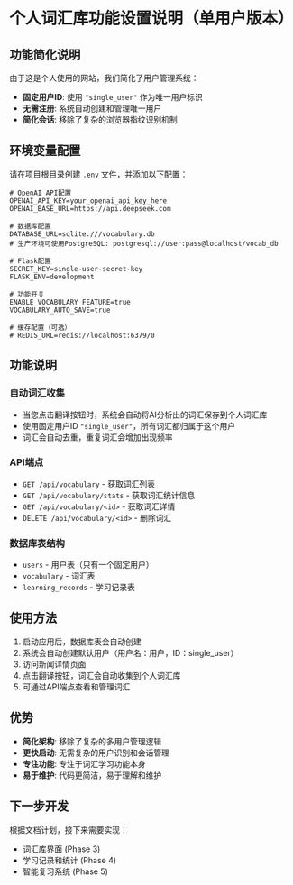 # 个人词汇库功能设置说明（单用户版本）

## 功能简化说明

由于这是个人使用的网站，我们简化了用户管理系统：
- **固定用户ID**: 使用 `"single_user"` 作为唯一用户标识
- **无需注册**: 系统自动创建和管理唯一用户
- **简化会话**: 移除了复杂的浏览器指纹识别机制

## 环境变量配置

请在项目根目录创建 `.env` 文件，并添加以下配置：

```env
# OpenAI API配置
OPENAI_API_KEY=your_openai_api_key_here
OPENAI_BASE_URL=https://api.deepseek.com

# 数据库配置
DATABASE_URL=sqlite:///vocabulary.db
# 生产环境可使用PostgreSQL: postgresql://user:pass@localhost/vocab_db

# Flask配置
SECRET_KEY=single-user-secret-key
FLASK_ENV=development

# 功能开关
ENABLE_VOCABULARY_FEATURE=true
VOCABULARY_AUTO_SAVE=true

# 缓存配置（可选）
# REDIS_URL=redis://localhost:6379/0
```

## 功能说明

### 自动词汇收集
- 当您点击翻译按钮时，系统会自动将AI分析出的词汇保存到个人词汇库
- 使用固定用户ID `"single_user"`，所有词汇都归属于这个用户
- 词汇会自动去重，重复词汇会增加出现频率

### API端点
- `GET /api/vocabulary` - 获取词汇列表
- `GET /api/vocabulary/stats` - 获取词汇统计信息
- `GET /api/vocabulary/<id>` - 获取词汇详情
- `DELETE /api/vocabulary/<id>` - 删除词汇

### 数据库表结构
- `users` - 用户表（只有一个固定用户）
- `vocabulary` - 词汇表
- `learning_records` - 学习记录表

## 使用方法

1. 启动应用后，数据库表会自动创建
2. 系统会自动创建默认用户（用户名：用户，ID：single_user）
3. 访问新闻详情页面
4. 点击翻译按钮，词汇会自动收集到个人词汇库
5. 可通过API端点查看和管理词汇

## 优势

- **简化架构**: 移除了复杂的多用户管理逻辑
- **更快启动**: 无需复杂的用户识别和会话管理
- **专注功能**: 专注于词汇学习功能本身
- **易于维护**: 代码更简洁，易于理解和维护

## 下一步开发

根据文档计划，接下来需要实现：
- 词汇库界面 (Phase 3)
- 学习记录和统计 (Phase 4)
- 智能复习系统 (Phase 5) 